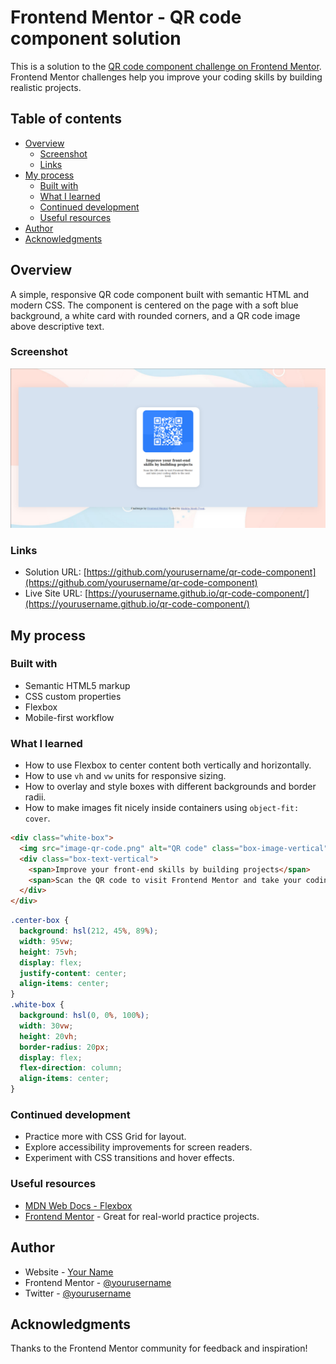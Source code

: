 # Frontend Mentor - QR code component solution

This is a solution to the [QR code component challenge on Frontend Mentor](https://www.frontendmentor.io/challenges/qr-code-component-iux_sIO_H). Frontend Mentor challenges help you improve your coding skills by building realistic projects.

## Table of contents

- [Overview](#overview)
  - [Screenshot](#screenshot)
  - [Links](#links)
- [My process](#my-process)
  - [Built with](#built-with)
  - [What I learned](#what-i-learned)
  - [Continued development](#continued-development)
  - [Useful resources](#useful-resources)
- [Author](#author)
- [Acknowledgments](#acknowledgments)

## Overview

A simple, responsive QR code component built with semantic HTML and modern CSS. The component is centered on the page with a soft blue background, a white card with rounded corners, and a QR code image above descriptive text.

### Screenshot

![](./screenshot.jpg)

### Links

- Solution URL: [https://github.com/yourusername/qr-code-component](https://github.com/yourusername/qr-code-component)
- Live Site URL: [https://yourusername.github.io/qr-code-component/](https://yourusername.github.io/qr-code-component/)

## My process

### Built with

- Semantic HTML5 markup
- CSS custom properties
- Flexbox
- Mobile-first workflow

### What I learned

- How to use Flexbox to center content both vertically and horizontally.
- How to use `vh` and `vw` units for responsive sizing.
- How to overlay and style boxes with different backgrounds and border radii.
- How to make images fit nicely inside containers using `object-fit: cover`.

```html
<div class="white-box">
  <img src="image-qr-code.png" alt="QR code" class="box-image-vertical">
  <div class="box-text-vertical">
    <span>Improve your front-end skills by building projects</span>
    <span>Scan the QR code to visit Frontend Mentor and take your coding skills to the next level.</span>
  </div>
</div>
```

```css
.center-box {
  background: hsl(212, 45%, 89%);
  width: 95vw;
  height: 75vh;
  display: flex;
  justify-content: center;
  align-items: center;
}
.white-box {
  background: hsl(0, 0%, 100%);
  width: 30vw;
  height: 20vh;
  border-radius: 20px;
  display: flex;
  flex-direction: column;
  align-items: center;
}
```

### Continued development

- Practice more with CSS Grid for layout.
- Explore accessibility improvements for screen readers.
- Experiment with CSS transitions and hover effects.

### Useful resources

- [MDN Web Docs - Flexbox](https://developer.mozilla.org/en-US/docs/Web/CSS/CSS_Flexible_Box_Layout/Basic_Concepts_of_Flexbox)
- [Frontend Mentor](https://www.frontendmentor.io/) - Great for real-world practice projects.

## Author

- Website - [Your Name](https://your-website.com)
- Frontend Mentor - [@yourusername](https://www.frontendmentor.io/profile/yourusername)
- Twitter - [@yourusername](https://twitter.com/yourusername)

## Acknowledgments

Thanks to the Frontend Mentor community for feedback and inspiration!